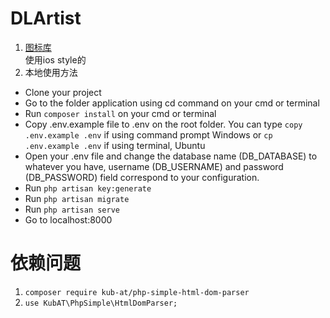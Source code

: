 # DLArtist
1. [图标库](https://ionicons.com/)  
使用ios style的
2. 本地使用方法
* Clone your project
* Go to the folder application using cd command on your cmd or terminal
* Run `composer install` on your cmd or terminal
* Copy .env.example file to .env on the root folder. You can type `copy .env.example .env` if using command prompt Windows or `cp .env.example .env` if using terminal, Ubuntu
* Open your .env file and change the database name (DB_DATABASE) to whatever you have, username (DB_USERNAME) and password (DB_PASSWORD) field correspond to your configuration. 
* Run `php artisan key:generate`
* Run `php artisan migrate`
* Run `php artisan serve`
* Go to localhost:8000

# 依赖问题
1. `composer require kub-at/php-simple-html-dom-parser`
2. `use KubAT\PhpSimple\HtmlDomParser;`
